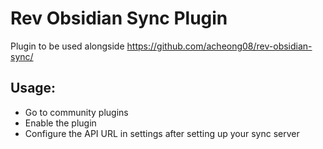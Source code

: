 # Rev Obsidian Sync Plugin

Plugin to be used alongside https://github.com/acheong08/rev-obsidian-sync/

## Usage:
- Go to community plugins
- Enable the plugin
- Configure the API URL in settings after setting up your sync server
